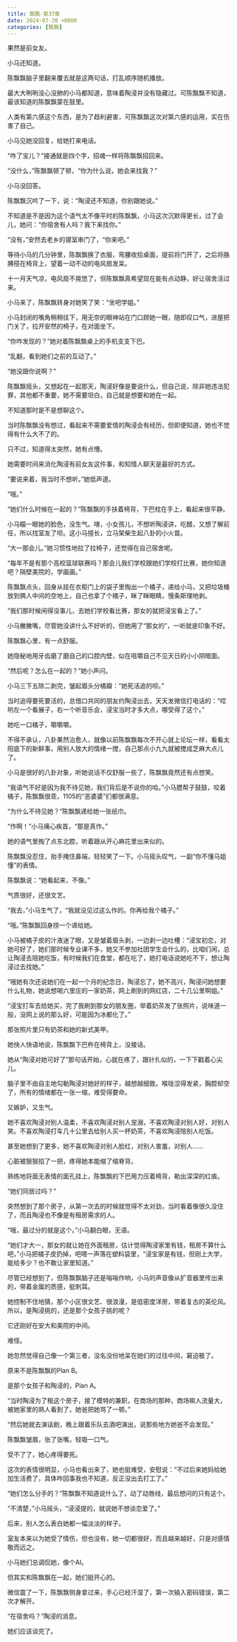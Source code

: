 ```yaml
---
title: 飘飘-第37章
date: 2024-07-30 +0800
categories: [飘飘]
---
```


果然是前女友。

小马还知道。

陈飘飘脑子里翻来覆去就是这两句话，打乱顺序随机播放。

最大大咧咧没心没肺的小马都知道，意味着陶浸并没有隐藏过。可陈飘飘不知道，最该知道的陈飘飘蒙在鼓里。

人类有第六感这个东西，是为了趋利避害，可陈飘飘这次对第六感的运用，实在伤害了自己。

小马见她没回复，给她打来电话。

“咋了宝儿？”接通就是四个字，招魂一样将陈飘飘招回来。

“没什么，”陈飘飘顿了顿，“你为什么说，她会来找我？”

小马没回答。

陈飘飘沉吟了一下，说：“陶浸还不知道，你别跟她说。”

不知道是不是因为这个语气太不像平时的陈飘飘，小马这次沉默得更长，过了会儿，她问：“你宿舍有人吗？我下来找你。”

“没有，”安然去老乡的寝室串门了，“你来吧。”

等待小马的几分钟里，陈飘飘换了衣服，弯腰收拾桌面，提前将门开了，之后将胳膊搭在椅背上，望着一动不动的电风扇发呆。

十一月天气凉，电风扇不晃悠了，但陈飘飘真希望现在能有点动静，好让宿舍活过来。

小马来了，陈飘飘转身对她笑了笑：“坐吧学姐。”

小马封闭的嘴角稍稍往下，用无奈的眼神站在门口顾她一眼，随即叹口气，进屋把门关了，拉开安然的椅子，在对面坐下。

“你咋发现的？”她对着陈飘飘桌上的手机支支下巴。

“乱翻，看到她们之前的互动了。”

“她没跟你说啊？”

陈飘飘摇头，又想起在一起那天，陶浸好像是要说什么，但自己说，除非她违法犯罪，其他都不重要，她不需要坦白，自己就是想要和她在一起。

不知道那时是不是想聊这个。

当时陈飘飘没有想过，看起来不需要爱情的陶浸会有经历，但即便知道，她也不觉得有什么大不了的。

只不过，知道得太突然，她有点懵。

她需要时间来消化陶浸有前女友这件事，和知情人聊天是最好的方式。

“要说来着，我当时不想听。”她低声道。

“哦。”

“她们什么时候在一起的？”陈飘飘的手扶着椅背，下巴枕在手上，看起来很平静。

小马瞄一眼她的脸色，没生气。嗐，小女孩儿，不想听陶浸讲，吃醋，又想了解前任，所以找室友了呗。这小马擅长，立马架柴生起八卦的小火苗。

“大一那会儿。”她习惯性地拉了拉椅子，还觉得在自己宿舍呢。

“每年不是有那个高校篮球联赛吗？那会儿我们学校跟她们学校打比赛，她你知道吧？隔壁美院的，学画画。”

陈飘飘点头，回身从挂在衣柜门上的袋子里掏出一个橘子，递给小马，又把垃圾桶放到俩人中间的空地上，自己也拿了个橘子，眯了眯眼睛，慢条斯理地剥。

“我们那时候闲得没事儿，去她们学校看比赛，那女的就把浸宝看上了。”

小马撇撇嘴，尽管她没讲什么不好听的，但她用了“那女的”，一听就是印象不好。

陈飘飘心里，有一点舒服。

她隐秘地用牙齿磨了磨自己的口腔内壁，似在咀嚼自己不见天日的小小阴暗面。

“然后呢？怎么在一起的？”她小声问。

小马三下五除二剥完，皱起眉头分橘瓣：“她死活追的呗。”

当时追得要死要活的，总借口共同的朋友约陶浸出去，天天发微信打电话的：“哎哟左一个看展子，右一个听音乐会，浸宝当时才多大点，哪受得了这个。”

她吃一口橘子，嚼嚼嚼。

不得不承认，八卦果然治愈人，就像以前陈飘飘每次不开心就上论坛一样，看看太阳底下的新鲜事，用别人放大的情绪一搅，自己那点小九九就被搅成芝麻大点儿了。

小马是很好的八卦对象，听她说话不仅舒服一些了，陈飘飘竟然还有点想笑。

“我语气不好是因为我不待见她，我们背后是不说你的哈。”小马腮帮子鼓鼓，咬着橘子，陈飘飘很乖，1105的“恶婆婆”们都很满意。

“为什么不待见她？”陈飘飘递给她一张纸巾。

“作啊！”小马痛心疾首，“那是真作。”

她的语气里掏了点东北腔，听着跟从开心麻花里出来似的。

陈飘飘没忍住，抬手掩住鼻端，轻轻笑了一下。小马摇头叹气，一副“你不懂马姐懂”的表情。

陈飘飘说：“她看起来，不像。”

气质很好，还很文艺。

“我去，”小马生气了，“我就没见过这么作的。你再给我个橘子。”

“哦。”陈飘飘回身捞一个递给她。

小马被橘子皮的汁液迷了眼，又是皱着眉头剥，一边剥一边吐槽：“浸宝初恋，对她可好了，她们那时候专业课不多，她又不参加社团学生会什么的，比咱们闲，总让陶浸去陪她吃饭，有时候我们在食堂，都在吃了，她打电话说她吃不下，想让陶浸过去找她。”

“哦她有次还说她们在一起一个月的纪念日，陶浸忘了，她不高兴，陶浸问她想要什么礼物，她说想喝六里庄的一家奶茶，网上刷到的网红店，二十几公里啊姐。”

“浸宝打车去给她买，完了我刷到那女的朋友圈，举着奶茶发了张照片，说味道一般，没网上说的那么好，可能因为冰都化了。”

那张照片里只有奶茶和她的新式美甲。

她快人快语地说，陈飘飘下巴杵在椅背上，没接话。

她从“陶浸对她可好了”那句话开始，心就在疼了，跟针扎似的，一下下戳着心尖儿。

脑子里不由自主地勾勒陶浸对她好的样子，越想越细致。喉咙涩得发紧，胸腔却空了，所有的情绪都在一张一缩，难受得要命。

又嫉妒，又生气。

她不喜欢陶浸对别人温柔，不喜欢陶浸对别人宠溺，不喜欢陶浸对别人好，对别人笑。不喜欢陶浸打车几十公里去给别人买一杯奶茶，不喜欢陶浸陪别人吃饭。

甚至她想到了更多，她不喜欢陶浸对别人脸红，对别人害羞，对别人……

心脏被狠狠掐了一把，疼得她本能缩了缩脊背。

熟练地将面无表情的面孔挂上，陈飘飘的下巴用力压着椅背，勒出深深的红痕。

“她们同居过吗？”

突然想到了那个房子，从第一次去的时候就觉得不太对劲，当时看着像很久没住了，而且陶浸也不像是有租房需求的人。

“哦，最过分的就是这个。”小马翻白眼，无语。

“她们才大一，那女的就让她在外面租房，估计觉得陶浸家里有钱，租房不算什么吧，”小马把橘子皮扔掉，吧嗒一声落在塑料袋里，“浸宝家是有钱，但刚上大学，能给多少？也不敢让家里知道。”

尽管已经想到了，但陈飘飘脑子还是嗡嗡作响，小马的声音像从扩音器里传出来的，带着金属的质感，挺刺耳。

她控制不住地猜，那个小区很文艺、很浪漫，是低密度洋房，带着复古的英伦风。所以，是陶浸挑的，还是那个女孩子挑的呢？

它还刚好在安大和美院的中间。

难怪。

她忽然觉得自己像一个第三者，没名没份地呆在她们的过往中间，窘迫极了。

原来不是陈飘飘的Plan B。

是那个女孩子和陶浸的，Plan A。

“当时陶浸为了租这个房子，接了模特的兼职，在商场的那种，商场嘛人流量大，被她家里的熟人看到了，她爸把她骂了一顿。”

“然后她就去演话剧，晚上跟着乐队去酒吧演出，说那些地方她爸不会发现。”

陈飘飘皱眉，张了张嘴，轻吸一口气。

受不了了，她心疼得要死。

这次的表情很明显，小马也看出来了，她也挺难受，安慰说：“不过后来她妈给她加生活费了，具体咋回事我也不知道，反正没出去打工了。”

“她们怎么分手的？”陈飘飘不知道说什么了，动了动唇线，最后想问的只有这个。

“不清楚，”小马摇头，“浸浸提的，就说她不想谈恋爱了。”

后来，别人怎么表白她都一幅淡淡的样子。

室友本来以为她受了情伤，但也没有，她一切都很好，而且越来越好，只是对感情敬而远之。

小马她们总调侃她，像个AI。

但其实和陈飘飘在一起，她们挺开心的。

微信震了一下，陈飘飘侧身拿过来，手心已经汗湿了，第一次输入密码错误，第二次才解开。

“在宿舍吗？”陶浸的消息。

她们应该谈完了。

